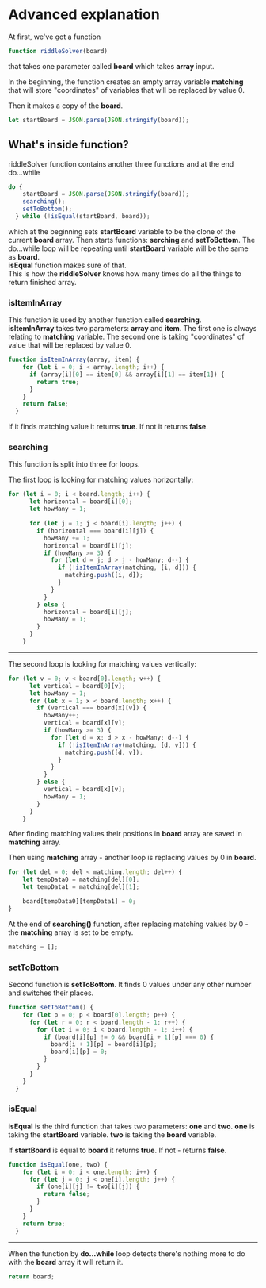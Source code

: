# Advanced explanation
At first, we've got a function
```javascript
function riddleSolver(board)
```
that takes one parameter called <strong>board</strong> which takes <strong>array</strong> input.

In the beginning, the function creates an empty array variable <strong>matching</strong> that will store "coordinates" of variables that will be replaced by value 0.

Then it makes a copy of the <strong>board</strong>.
```javascript
let startBoard = JSON.parse(JSON.stringify(board));
```

## What's inside function?
riddleSolver function contains another three functions and at the end do...while

```javascript
do {
    startBoard = JSON.parse(JSON.stringify(board));
    searching();
    setToBottom();
  } while (!isEqual(startBoard, board));
```

which at the beginning sets <strong>startBoard</strong> variable to be the clone of the current <strong>board</strong> array.
Then starts functions: <strong>serching</strong> and <strong>setToBottom</strong>.
The do...while loop will be repeating until <strong>startBoard</strong> variable will be the same as <strong>board</strong>.  
<strong>isEqual</strong> function makes sure of that.  
This is how the <strong>riddleSolver</strong> knows how many times do all the things to return finished array.

### isItemInArray

This function is used by another function called <strong>searching</strong>.  
<strong>isItemInArray</strong> takes two parameters: <strong>array</strong> and <strong>item</strong>.
The first one is always relating to <strong>matching</strong> variable.
The second one is taking "coordinates" of value that will be replaced by value 0.

```javascript
function isItemInArray(array, item) {
    for (let i = 0; i < array.length; i++) {
      if (array[i][0] == item[0] && array[i][1] == item[1]) {
        return true;
      }
    }
    return false;
  }
```

If it finds matching value it returns <strong>true</strong>.
If not it returns <strong>false</strong>.

### searching
This function is split into three for loops.

The first loop is looking for matching values horizontally:
```javascript
for (let i = 0; i < board.length; i++) {
      let horizontal = board[i][0];
      let howMany = 1;

      for (let j = 1; j < board[i].length; j++) {
        if (horizontal === board[i][j]) {
          howMany += 1;
          horizontal = board[i][j];
          if (howMany >= 3) {
            for (let d = j; d > j - howMany; d--) {
              if (!isItemInArray(matching, [i, d])) {
                matching.push([i, d]);
              }
            }
          }
        } else {
          horizontal = board[i][j];
          howMany = 1;
        }
      }
    }
```

<hr>

The second loop is looking for matching values vertically:
```javascript
for (let v = 0; v < board[0].length; v++) {
      let vertical = board[0][v];
      let howMany = 1;
      for (let x = 1; x < board.length; x++) {
        if (vertical === board[x][v]) {
          howMany++;
          vertical = board[x][v];
          if (howMany >= 3) {
            for (let d = x; d > x - howMany; d--) {
              if (!isItemInArray(matching, [d, v])) {
                matching.push([d, v]);
              }
            }
          }
        } else {
          vertical = board[x][v];
          howMany = 1;
        }
      }
    }
```

After finding matching values their positions in <strong>board</strong> array are saved in <strong>matching</strong> array.

Then using <strong>matching</strong> array - another loop is replacing values by 0 in <strong>board</strong>.
```javascript
for (let del = 0; del < matching.length; del++) {
    let tempData0 = matching[del][0];
    let tempData1 = matching[del][1];

    board[tempData0][tempData1] = 0;
}
```

At the end of <strong>searching()</strong> function, after replacing matching values by 0 - the <strong>matching</strong> array is set to be empty.
```javascript
matching = [];
```

### setToBottom
Second function is <strong>setToBottom</strong>.
It finds 0 values under any other number and switches their places.
```javascript
function setToBottom() {
    for (let p = 0; p < board[0].length; p++) {
      for (let r = 0; r < board.length - 1; r++) {
        for (let i = 0; i < board.length - 1; i++) {
          if (board[i][p] != 0 && board[i + 1][p] === 0) {
            board[i + 1][p] = board[i][p];
            board[i][p] = 0;
          }
        }
      }
    }
  }
```

### isEqual
<strong>isEqual</strong> is the third function that takes two parameters:
<strong>one</strong> and <strong>two</strong>.
<strong>one</strong> is taking the <strong>startBoard</strong> variable.
<strong>two</strong> is taking the <strong>board</strong> variable.

If <strong>startBoard</strong> is equal to <strong>board</strong> it returns <strong>true</strong>. If not - returns <strong>false</strong>.

```javascript
function isEqual(one, two) {
    for (let i = 0; i < one.length; i++) {
      for (let j = 0; j < one[i].length; j++) {
        if (one[i][j] != two[i][j]) {
          return false;
        }
      }
    }
    return true;
  }
```

<hr>

When the function by <strong>do...while</strong> loop detects there's nothing more to do with the <strong>board</strong> array it will return it.
```javascript
return board;
```
